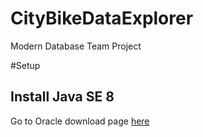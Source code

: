 CityBikeDataExplorer
====================

Modern Database Team Project

#Setup

## Install Java SE 8

Go to Oracle download page [here](http://www.oracle.com/technetwork/java/javase/downloads/jdk8-downloads-2133151.html)
